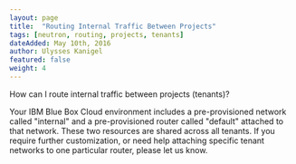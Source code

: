 ```yaml
---
layout: page
title:  "Routing Internal Traffic Between Projects"
tags: [neutron, routing, projects, tenants]
dateAdded: May 10th, 2016
author: Ulysses Kanigel
featured: false
weight: 4
---
```


How can I route internal traffic between projects (tenants)?

Your IBM Blue Box Cloud environment includes a pre-provisioned network called "internal" and a pre-provisioned router called "default" attached to that network. These two resources are shared across all tenants. If you require further customization, or need help attaching specific tenant networks to one particular router, please let us know. 
